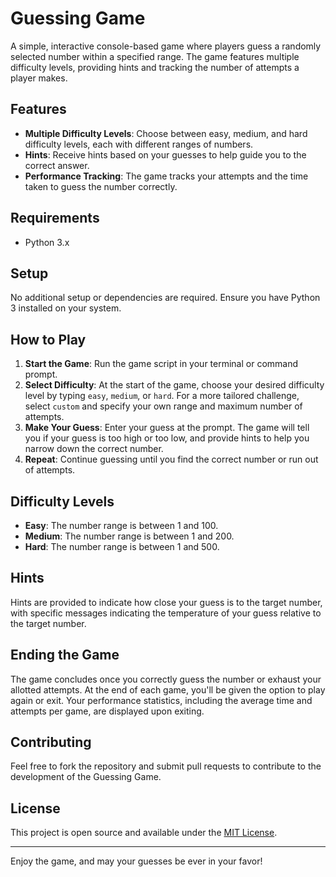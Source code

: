 # Guessing Game

A simple, interactive console-based game where players guess a randomly selected number within a specified range. The game features multiple difficulty levels, providing hints and tracking the number of attempts a player makes.

## Features

- **Multiple Difficulty Levels**: Choose between easy, medium, and hard difficulty levels, each with different ranges of numbers.
- **Hints**: Receive hints based on your guesses to help guide you to the correct answer.
- **Performance Tracking**: The game tracks your attempts and the time taken to guess the number correctly.

## Requirements

- Python 3.x

## Setup

No additional setup or dependencies are required. Ensure you have Python 3 installed on your system.

## How to Play

1. **Start the Game**: Run the game script in your terminal or command prompt.
2. **Select Difficulty**: At the start of the game, choose your desired difficulty level by typing `easy`, `medium`, or `hard`. For a more tailored challenge, select `custom` and specify your own range and maximum number of attempts.
3. **Make Your Guess**: Enter your guess at the prompt. The game will tell you if your guess is too high or too low, and provide hints to help you narrow down the correct number.
4. **Repeat**: Continue guessing until you find the correct number or run out of attempts.

## Difficulty Levels

- **Easy**: The number range is between 1 and 100.
- **Medium**: The number range is between 1 and 200.
- **Hard**: The number range is between 1 and 500.

## Hints

Hints are provided to indicate how close your guess is to the target number, with specific messages indicating the temperature of your guess relative to the target number.

## Ending the Game

The game concludes once you correctly guess the number or exhaust your allotted attempts. At the end of each game, you'll be given the option to play again or exit. Your performance statistics, including the average time and attempts per game, are displayed upon exiting.

## Contributing

Feel free to fork the repository and submit pull requests to contribute to the development of the Guessing Game.

## License

This project is open source and available under the [MIT License](LICENSE.md).

---

Enjoy the game, and may your guesses be ever in your favor!
